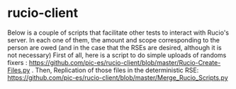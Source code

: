 # rucio-client
Below is a couple of scripts that facilitate other tests to interact with Rucio's server. In each one of them, the amount and scope corresponding to the person are owed (and in the case that the RSEs are desired, although it is not necessary)  First of all, here is a script to do simple uploads of randoms fixers : https://github.com/pic-es/rucio-client/blob/master/Rucio-Create-Files.py . Then, Replication of those files in the deterministic RSE: https://github.com/pic-es/rucio-client/blob/master/Merge_Rucio_Scripts.py
